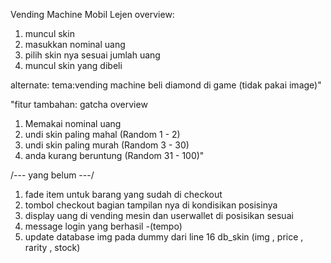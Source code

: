 Vending Machine Mobil Lejen
overview:
1. muncul skin
2. masukkan nominal uang
3. pilih skin nya sesuai jumlah uang
4. muncul skin yang dibeli

alternate:
tema:vending machine beli diamond di game (tidak pakai image)"

"fitur tambahan: gatcha
overview
1. Memakai nominal uang
1. undi skin paling mahal (Random 1 - 2)
2. undi skin paling murah (Random 3 - 30)
3. anda kurang beruntung (Random 31 - 100)"

/--- yang belum ---/
1. fade item untuk barang yang sudah di checkout
2. tombol checkout bagian tampilan nya di kondisikan posisinya
3. display uang di vending mesin dan userwallet di posisikan sesuai 
4. message login yang berhasil -(tempo)
5. update database img pada dummy dari line 16 db_skin  (img , price , rarity , stock)